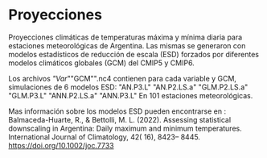 # Proyecciones
Proyecciones climáticas de temperaturas máxima y mínima diaria para estaciones meteorológicas de Argentina. Las mismas se generaron con modelos estadísticos de reducción de escala (ESD) forzados por diferentes modelos climáticos globales (GCM) del CMIP5 y CMIP6.

Los archivos _"Var_""GCM"".nc4 contienen para cada variable y GCM, simulaciones de 6 modelos ESD:
"AN.P3.L"     "AN.P2.LS.a"  "GLM.P2.LS.a" "GLM.P3.L"    "ANN.P2.LS.a" "ANN.P3.L" 
En 101 estaciones meteorológicas. 

Mas información sobre los modelos ESD pueden encontrarse en :
Balmaceda-Huarte, R., & Bettolli, M. L. (2022). Assessing statistical downscaling in Argentina: Daily maximum and minimum temperatures. International Journal of Climatology, 42( 16), 8423– 8445. https://doi.org/10.1002/joc.7733
